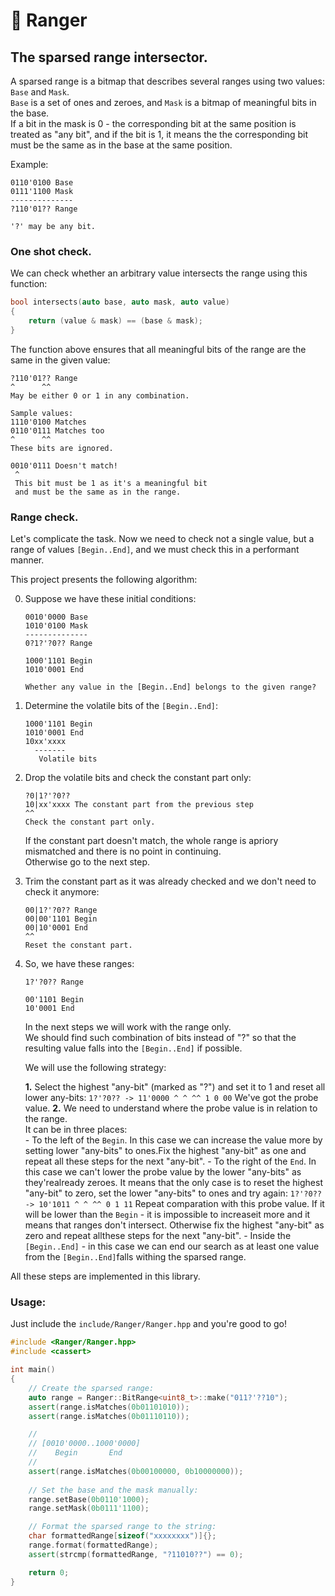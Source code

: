 # 📐 Ranger
## The sparsed range intersector.
A sparsed range is a bitmap that describes several ranges using two values: `Base` and `Mask`.  
`Base` is a set of ones and zeroes, and `Mask` is a bitmap of meaningful bits in the base.  
If a bit in the mask is 0 - the corresponding bit at the same position is treated as "any bit", and if the bit is 1, it means the the corresponding bit must be the same as in the base at the same position.

Example:
```
0110'0100 Base
0111'1100 Mask
--------------
?110'01?? Range

'?' may be any bit.
```

### One shot check.
We can check whether an arbitrary value intersects the range using this function:
```cpp
bool intersects(auto base, auto mask, auto value)
{
    return (value & mask) == (base & mask);
}
```

The function above ensures that all meaningful bits of the range are the same in the given value:
```
?110'01?? Range
^      ^^
May be either 0 or 1 in any combination.

Sample values:
1110'0100 Matches
0110'0111 Matches too
^      ^^
These bits are ignored.

0010'0111 Doesn't match!
 ^
 This bit must be 1 as it's a meaningful bit
 and must be the same as in the range.
```

### Range check.
Let's complicate the task. Now we need to check not a single value, but a range of values `[Begin..End]`, and we must check this in a performant manner.

This project presents the following algorithm:

0. Suppose we have these initial conditions:
    ```
    0010'0000 Base
    1010'0100 Mask
    --------------
    0?1?'?0?? Range

    1000'1101 Begin
    1010'0001 End

    Whether any value in the [Begin..End] belongs to the given range?
    ```
1. Determine the volatile bits of the `[Begin..End]`:
    ```
    1000'1101 Begin
    1010'0001 End
    10xx'xxxx
      -------
       Volatile bits
    ```
2. Drop the volatile bits and check the constant part only:
    ```
    ?0|1?'?0??
    10|xx'xxxx The constant part from the previous step
    ^^
    Check the constant part only.
    ```
    If the constant part doesn't match, the whole range is apriory mismatched and there is no point in continuing.  
    Otherwise go to the next step.
3. Trim the constant part as it was already checked and we don't need to check it anymore:
    ```
    00|1?'?0?? Range
    00|00'1101 Begin
    00|10'0001 End
    ^^
    Reset the constant part.
    ```
4. So, we have these ranges:
   ```
   1?'?0?? Range

   00'1101 Begin
   10'0001 End
   ```
   In the next steps we will work with the range only.  
   We should find such combination of bits instead of "?" so that the resulting value falls into the `[Begin..End]` if possible.  
   
   We will use the following strategy:

   **1.** Select the highest "any-bit" (marked as "?") and set it to 1 and reset all lower any-bits:
        ```
        1?'?0?? -> 11'0000
         ^ ^ ^^
         1 0 00
        ```
        We've got the probe value.
   **2.** We need to understand where the probe value is in relation to the range.  
        It can be in three places:  
        - To the left of the `Begin`. In this case we can increase the value more by setting lower "any-bits" to ones.Fix the highest "any-bit" as one and repeat all these steps for the next "any-bit".
        - To the right of the `End`. In this case we can't lower the probe value by the lower "any-bits" as they'realready zeroes. It means that the only case is to reset the highest "any-bit" to zero, set the lower "any-bits" to ones and try again:
            ```
            1?'?0?? -> 10'1011
             ^ ^ ^^
             0 1 11
            ```
            Repeat comparation with this probe value. If it will be lower than the `Begin` - it is impossible to increaseit more and it means that ranges don't intersect. Otherwise fix the highest "any-bit" as zero and repeat allthese steps for the next "any-bit".
        - Inside the `[Begin..End]` - in this case we can end our search as at least one value from the `[Begin..End]`falls withing the sparsed range.
      

      

All these steps are implemented in this library.

### Usage:
Just include the `include/Ranger/Ranger.hpp` and you're good to go!
```cpp
#include <Ranger/Ranger.hpp>
#include <cassert>

int main()
{
    // Create the sparsed range:
    auto range = Ranger::BitRange<uint8_t>::make("011?'??10");
    assert(range.isMatches(0b01101010));
    assert(range.isMatches(0b01110110));

    //
    // [0010'0000..1000'0000]
    //    Begin       End
    //
    assert(range.isMatches(0b00100000, 0b10000000));
    
    // Set the base and the mask manually:
    range.setBase(0b0110'1000);
    range.setMask(0b0111'1100);

    // Format the sparsed range to the string:
    char formattedRange[sizeof("xxxxxxxx")]{};
    range.format(formattedRange);
    assert(strcmp(formattedRange, "?11010??") == 0);

    return 0;
}
```